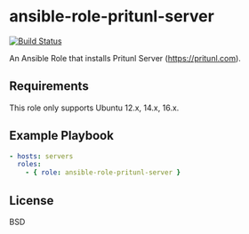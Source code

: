 ansible-role-pritunl-server
=========
[![Build Status](https://travis-ci.org/jugatsu/ansible-role-pritunl-server.svg?branch=master)](https://travis-ci.org/jugatsu/ansible-role-pritunl-server)

An Ansible Role that installs Pritunl Server (https://pritunl.com).

Requirements
------------

This role only supports Ubuntu 12.x, 14.x, 16.x.

Example Playbook
----------------
```yaml
- hosts: servers
  roles:
    - { role: ansible-role-pritunl-server }
```

License
-------

BSD
